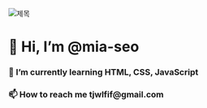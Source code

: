 
![제목](https://user-images.githubusercontent.com/117281717/205501491-87ab4f55-30b8-41e7-ac11-017958beb19c.png)
<h1> 👋 Hi, I’m @mia-seo
<h3> 🌱 I’m currently learning HTML, CSS, JavaScript
<h3> 📫 How to reach me tjwlfif@gmail.com

<!---
mia-seo/mia-seo is a ✨ special ✨ repository because its `README.md` (this file) appears on your GitHub profile.
You can click the Preview link to take a look at your changes.
--->

